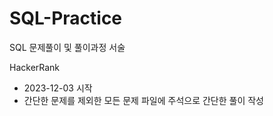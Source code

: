 # SQL-Practice
SQL 문제풀이 및 풀이과정 서술

HackerRank
- 2023-12-03 시작
- 간단한 문제를 제외한 모든 문제 파일에 주석으로 간단한 풀이 작성
